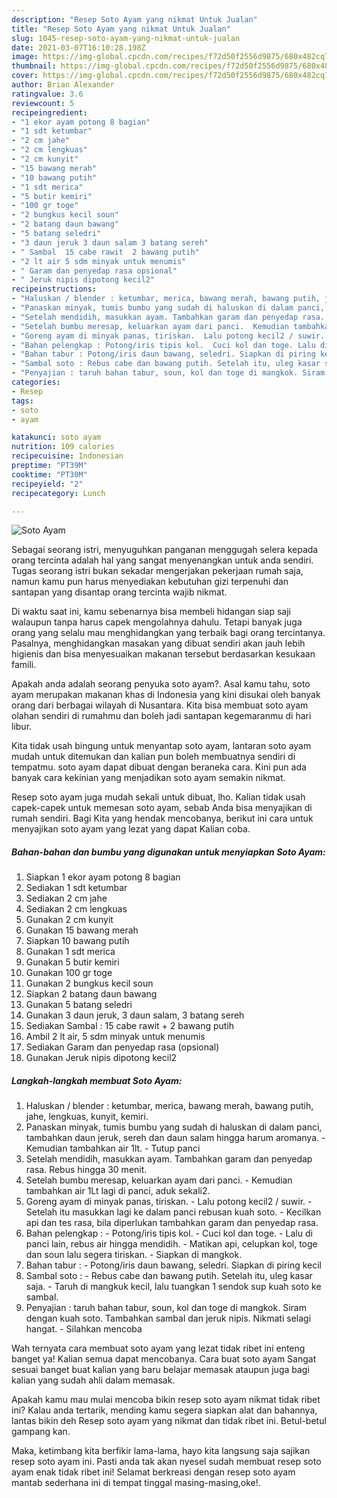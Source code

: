 ```yaml
---
description: "Resep Soto Ayam yang nikmat Untuk Jualan"
title: "Resep Soto Ayam yang nikmat Untuk Jualan"
slug: 1045-resep-soto-ayam-yang-nikmat-untuk-jualan
date: 2021-03-07T16:10:28.198Z
image: https://img-global.cpcdn.com/recipes/f72d50f2556d9875/680x482cq70/soto-ayam-foto-resep-utama.jpg
thumbnail: https://img-global.cpcdn.com/recipes/f72d50f2556d9875/680x482cq70/soto-ayam-foto-resep-utama.jpg
cover: https://img-global.cpcdn.com/recipes/f72d50f2556d9875/680x482cq70/soto-ayam-foto-resep-utama.jpg
author: Brian Alexander
ratingvalue: 3.6
reviewcount: 5
recipeingredient:
- "1 ekor ayam potong 8 bagian"
- "1 sdt ketumbar"
- "2 cm jahe"
- "2 cm lengkuas"
- "2 cm kunyit"
- "15 bawang merah"
- "10 bawang putih"
- "1 sdt merica"
- "5 butir kemiri"
- "100 gr toge"
- "2 bungkus kecil soun"
- "2 batang daun bawang"
- "5 batang seledri"
- "3 daun jeruk 3 daun salam 3 batang sereh"
- " Sambal  15 cabe rawit  2 bawang putih"
- "2 lt air 5 sdm minyak untuk menumis"
- " Garam dan penyedap rasa opsional"
- " Jeruk nipis dipotong kecil2"
recipeinstructions:
- "Haluskan / blender : ketumbar, merica, bawang merah, bawang putih, jahe, lengkuas, kunyit, kemiri."
- "Panaskan minyak, tumis bumbu yang sudah di haluskan di dalam panci, tambahkan daun jeruk, sereh dan daun salam hingga harum aromanya.  Kemudian tambahkan air 1lt.  Tutup panci"
- "Setelah mendidih, masukkan ayam. Tambahkan garam dan penyedap rasa. Rebus hingga 30 menit."
- "Setelah bumbu meresap, keluarkan ayam dari panci.  Kemudian tambahkan air 1Lt lagi di panci, aduk sekali2."
- "Goreng ayam di minyak panas, tiriskan.  Lalu potong kecil2 / suwir.  Setelah itu masukkan lagi ke dalam panci rebusan kuah soto.  Kecilkan api dan tes rasa, bila diperlukan tambahkan garam dan penyedap rasa."
- "Bahan pelengkap : Potong/iris tipis kol.  Cuci kol dan toge. Lalu di panci lain, rebus air hingga mendidih.  Matikan api, celupkan kol, toge dan soun lalu segera tiriskan. Siapkan di mangkok."
- "Bahan tabur : Potong/iris daun bawang, seledri. Siapkan di piring kecil"
- "Sambal soto : Rebus cabe dan bawang putih. Setelah itu, uleg kasar saja.  Taruh di mangkuk kecil, lalu tuangkan 1 sendok sup kuah soto ke sambal."
- "Penyajian : taruh bahan tabur, soun, kol dan toge di mangkok. Siram dengan kuah soto. Tambahkan sambal dan jeruk nipis. Nikmati selagi hangat. Silahkan mencoba"
categories:
- Resep
tags:
- soto
- ayam

katakunci: soto ayam 
nutrition: 109 calories
recipecuisine: Indonesian
preptime: "PT39M"
cooktime: "PT30M"
recipeyield: "2"
recipecategory: Lunch

---
```



![Soto Ayam](https://img-global.cpcdn.com/recipes/f72d50f2556d9875/680x482cq70/soto-ayam-foto-resep-utama.jpg)

Sebagai seorang istri, menyuguhkan panganan menggugah selera kepada orang tercinta adalah hal yang sangat menyenangkan untuk anda sendiri. Tugas seorang istri bukan sekadar mengerjakan pekerjaan rumah saja, namun kamu pun harus menyediakan kebutuhan gizi terpenuhi dan santapan yang disantap orang tercinta wajib nikmat.

Di waktu  saat ini, kamu sebenarnya bisa membeli hidangan siap saji walaupun tanpa harus capek mengolahnya dahulu. Tetapi banyak juga orang yang selalu mau menghidangkan yang terbaik bagi orang tercintanya. Pasalnya, menghidangkan masakan yang dibuat sendiri akan jauh lebih higienis dan bisa menyesuaikan makanan tersebut berdasarkan kesukaan famili. 



Apakah anda adalah seorang penyuka soto ayam?. Asal kamu tahu, soto ayam merupakan makanan khas di Indonesia yang kini disukai oleh banyak orang dari berbagai wilayah di Nusantara. Kita bisa membuat soto ayam olahan sendiri di rumahmu dan boleh jadi santapan kegemaranmu di hari libur.

Kita tidak usah bingung untuk menyantap soto ayam, lantaran soto ayam mudah untuk ditemukan dan kalian pun boleh membuatnya sendiri di tempatmu. soto ayam dapat dibuat dengan beraneka cara. Kini pun ada banyak cara kekinian yang menjadikan soto ayam semakin nikmat.

Resep soto ayam juga mudah sekali untuk dibuat, lho. Kalian tidak usah capek-capek untuk memesan soto ayam, sebab Anda bisa menyajikan di rumah sendiri. Bagi Kita yang hendak mencobanya, berikut ini cara untuk menyajikan soto ayam yang lezat yang dapat Kalian coba.

<!--inarticleads1-->

##### Bahan-bahan dan bumbu yang digunakan untuk menyiapkan Soto Ayam:

1. Siapkan 1 ekor ayam potong 8 bagian
1. Sediakan 1 sdt ketumbar
1. Sediakan 2 cm jahe
1. Sediakan 2 cm lengkuas
1. Gunakan 2 cm kunyit
1. Gunakan 15 bawang merah
1. Siapkan 10 bawang putih
1. Gunakan 1 sdt merica
1. Gunakan 5 butir kemiri
1. Gunakan 100 gr toge
1. Gunakan 2 bungkus kecil soun
1. Siapkan 2 batang daun bawang
1. Gunakan 5 batang seledri
1. Gunakan 3 daun jeruk, 3 daun salam, 3 batang sereh
1. Sediakan  Sambal : 15 cabe rawit + 2 bawang putih
1. Ambil 2 lt air, 5 sdm minyak untuk menumis
1. Sediakan  Garam dan penyedap rasa (opsional)
1. Gunakan  Jeruk nipis dipotong kecil2




<!--inarticleads2-->

##### Langkah-langkah membuat Soto Ayam:

1. Haluskan / blender : ketumbar, merica, bawang merah, bawang putih, jahe, lengkuas, kunyit, kemiri.
1. Panaskan minyak, tumis bumbu yang sudah di haluskan di dalam panci, tambahkan daun jeruk, sereh dan daun salam hingga harum aromanya.  - Kemudian tambahkan air 1lt.  - Tutup panci
1. Setelah mendidih, masukkan ayam. Tambahkan garam dan penyedap rasa. Rebus hingga 30 menit.
1. Setelah bumbu meresap, keluarkan ayam dari panci.  - Kemudian tambahkan air 1Lt lagi di panci, aduk sekali2.
1. Goreng ayam di minyak panas, tiriskan.  - Lalu potong kecil2 / suwir.  - Setelah itu masukkan lagi ke dalam panci rebusan kuah soto.  - Kecilkan api dan tes rasa, bila diperlukan tambahkan garam dan penyedap rasa.
1. Bahan pelengkap : - Potong/iris tipis kol.  - Cuci kol dan toge. - Lalu di panci lain, rebus air hingga mendidih.  - Matikan api, celupkan kol, toge dan soun lalu segera tiriskan. - Siapkan di mangkok.
1. Bahan tabur : - Potong/iris daun bawang, seledri. Siapkan di piring kecil
1. Sambal soto : - Rebus cabe dan bawang putih. Setelah itu, uleg kasar saja.  - Taruh di mangkuk kecil, lalu tuangkan 1 sendok sup kuah soto ke sambal.
1. Penyajian : taruh bahan tabur, soun, kol dan toge di mangkok. Siram dengan kuah soto. Tambahkan sambal dan jeruk nipis. Nikmati selagi hangat. - Silahkan mencoba




Wah ternyata cara membuat soto ayam yang lezat tidak ribet ini enteng banget ya! Kalian semua dapat mencobanya. Cara buat soto ayam Sangat sesuai banget buat kalian yang baru belajar memasak ataupun juga bagi kalian yang sudah ahli dalam memasak.

Apakah kamu mau mulai mencoba bikin resep soto ayam nikmat tidak ribet ini? Kalau anda tertarik, mending kamu segera siapkan alat dan bahannya, lantas bikin deh Resep soto ayam yang nikmat dan tidak ribet ini. Betul-betul gampang kan. 

Maka, ketimbang kita berfikir lama-lama, hayo kita langsung saja sajikan resep soto ayam ini. Pasti anda tak akan nyesel sudah membuat resep soto ayam enak tidak ribet ini! Selamat berkreasi dengan resep soto ayam mantab sederhana ini di tempat tinggal masing-masing,oke!.

